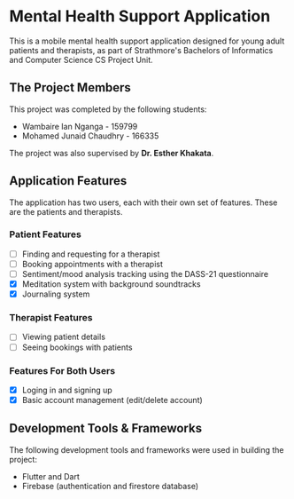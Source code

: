 # Mental Health Support Application 

This is a mobile mental health support application designed for young adult patients and therapists, as part of Strathmore's Bachelors of Informatics and Computer Science CS Project Unit.

## The Project Members
This project was completed by the following students:
- Wambaire Ian Nganga - 159799
- Mohamed Junaid Chaudhry - 166335

The project was also supervised by **Dr. Esther Khakata**.

## Application Features
The application has two users, each with their own set of features. These are the patients and therapists.

### Patient Features
- [ ] Finding and requesting for a therapist
- [ ] Booking appointments with a therapist
- [ ] Sentiment/mood analysis tracking using the DASS-21 questionnaire
- [x] Meditation system with background soundtracks
- [x] Journaling system

### Therapist Features
- [ ] Viewing patient details
- [ ] Seeing bookings with patients

### Features For Both Users
- [x] Loging in and signing up
- [x] Basic account management (edit/delete account)

## Development Tools & Frameworks
The following development tools and frameworks were used in building the project:
- Flutter and Dart
- Firebase (authentication and firestore database)
